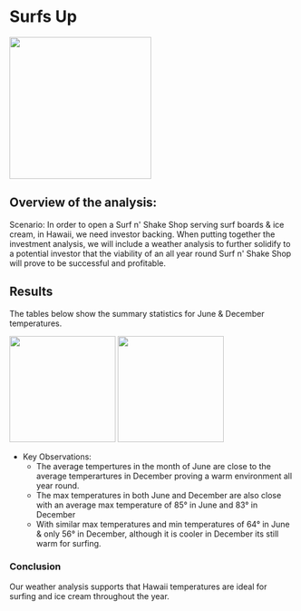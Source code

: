 # Surfs Up 
<p align="left">
<img src="https://user-images.githubusercontent.com/81998045/122332515-83069e80-cf04-11eb-9ef3-c83644c504b8.png"width="250" />
</p>

  
## Overview of the analysis:
Scenario:
In order to open a Surf n' Shake Shop serving surf boards & ice cream, in Hawaii, we need investor backing. When putting together the investment analysis, we will include a weather analysis to further solidify to a potential investor that the viability of an all year round Surf n' Shake Shop will prove to be successful and profitable.

## Results

The tables below show the summary statistics for June & December temperatures. 

<p align="left">
  <img src="https://user-images.githubusercontent.com/81998045/122328756-2e602500-cefe-11eb-885f-18b9af4e5b1d.png" width="187" />
  <img src="https://user-images.githubusercontent.com/81998045/122328782-3d46d780-cefe-11eb-8a75-25d13c8a88c7.png" width="187" /> 
</p>

  - Key Observations:
      - The average tempertures in the month of June are close to the average temperartures in December proving a warm environment all year round.
      - The max temperatures in both June and December are also close with an average max temperature of 85° in June and 83° in December
      - With similar max temperatures and min temperatures of 64° in June & only 56° in December, although it is cooler in December its still warm for surfing. 

### Conclusion
Our weather analysis supports that Hawaii temperatures are ideal for surfing and ice cream throughout the year.

